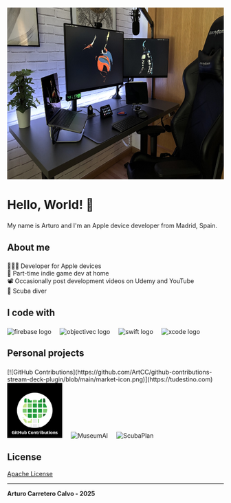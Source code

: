 <p><img src="https://github.com/ArtCC/artcc.github.io/blob/main/assets/setup.jpeg" height="400"></p>

<h1 align="left">Hello, World! 👋</h1>

###

<p align="left">My name is Arturo and I'm an Apple device developer from Madrid, Spain.</p>

###

<h2 align="left">About me</h2>

###

<p align="left">👨🏻‍💻 Developer for Apple devices<br>👾 Part-time indie game dev at home<br>📽️ Occasionally post development videos on Udemy and YouTube<br>🤿 Scuba diver</p>

###

<h2 align="left">I code with</h2>

###

<div align="left">
  <img src="https://cdn.jsdelivr.net/gh/devicons/devicon/icons/firebase/firebase-plain.svg" height="40" alt="firebase logo"  />
  <img width="12" />
  <img src="https://cdn.jsdelivr.net/gh/devicons/devicon/icons/objectivec/objectivec-plain.svg" height="40" alt="objectivec logo"  />
  <img width="12" />
  <img src="https://cdn.jsdelivr.net/gh/devicons/devicon/icons/swift/swift-original.svg" height="40" alt="swift logo"  />
  <img width="12" />
  <img src="https://cdn.jsdelivr.net/gh/devicons/devicon/icons/xcode/xcode-original.svg" height="40" alt="xcode logo"  />
</div>

###

###

<h2 align="left">Personal projects</h2>

###

<div align="left">
    [![GitHub Contributions](https://github.com/ArtCC/github-contributions-stream-deck-plugin/blob/main/market-icon.png)](https://tudestino.com)


  <img src="https://github.com/ArtCC/github-contributions-stream-deck-plugin/blob/main/market-icon.png" height="128" alt="GitHub Contributions"  />
  <img width="12" />
  <img src="https://github.com/ArtCC/MuseumAI-app/raw/main/MuseumAI/Resources/Assets.xcassets/Images/logo-transparent.imageset/logo-transparent.png" height="128" alt="MuseumAI"  />
  <img width="12" />
  <img src="https://github.com/ArtCC/NitroxMaster/raw/main/NitroxMaster/Resources/Assets.xcassets/AppIcon.appiconset/light_icon.png" height="128" alt="ScubaPlan"  />
</div>

## License

[Apache License](LICENSE)

---

**Arturo Carretero Calvo - 2025**